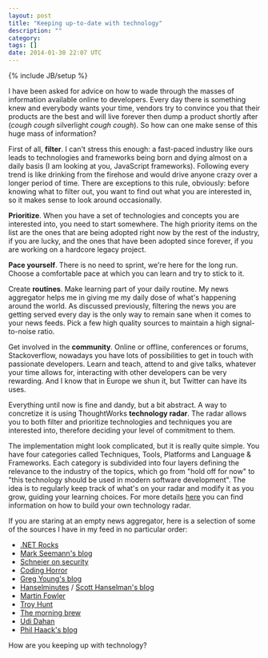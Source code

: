 ```yaml
---
layout: post
title: "Keeping up-to-date with technology"
description: ""
category:
tags: []
date: 2014-01-30 22:07 UTC
---
```

{% include JB/setup %}


I have been asked for advice on how to wade through the masses of information available online to developers. Every day there is something knew and everybody wants your time, vendors try to convince you that their products are the best and will live forever then dump a product shortly after (*cough cough* silverlight *cough cough*). So how can one make sense of this huge mass of information?

First of all, **filter**. I can't stress this enough: a fast-paced industry like ours leads to technologies and frameworks being born and dying almost on a daily basis (I am looking at you, JavaScript frameworks). Following every trend is like drinking from the firehose and would drive anyone crazy over a longer period of time. There are exceptions to this rule, obviously: before knowing what to filter out, you want to find out what you are interested in, so it makes sense to look around occasionally.

**Prioritize**. When you have a set of technologies and concepts you are interested into, you need to start somewhere. The high priority items on the list are the ones that are being adopted right now by the rest of the industry, if you are lucky, and the ones that have been adopted since forever, if you are working on a hardcore legacy project.

**Pace yourself**. There is no need to sprint, we're here for the long run. Choose a comfortable pace at which you can learn and try to stick to it.

Create **routines**. Make learning part of your daily routine. My news aggregator helps me in giving me my daily dose of what's happening around the world. As discussed previously, filtering the news you are getting served every day is the only way to remain sane when it comes to your news feeds. Pick a few high quality sources to maintain a high signal-to-noise ratio.

Get involved in the **community**. Online or offline, conferences or forums, Stackoverflow, nowadays you have lots of possibilities to get in touch with passionate developers. Learn and teach, attend to and give talks, whatever your time allows for, interacting with other developers can be very rewarding. And I know that in Europe we shun it, but Twitter can have its uses.

Everything until now is fine and dandy, but a bit abstract. A way to concretize it is using ThoughtWorks **technology radar**. The radar allows you to both filter and prioritize technologies and techniques you are interested into, therefore deciding your level of commitment to them.

The implementation might look complicated, but it is really quite simple. You have four categories called Techniques, Tools, Platforms and Language & Frameworks. Each category is subdivided into four layers defining the relevance to the industry of the topics, which go from "hold off for now" to "this technology should be used in modern software development". The idea is to regularly keep track of what's on your radar and modify it as you grow, guiding your learning choices. For more details [here](http://nealford.com/memeagora/2013/05/28/build_your_own_technology_radar.html) you can find information on how to build your own technology radar.

If you are staring at an empty news aggregator, here is a selection of some of the sources I have in my feed in no particular order:

- [.NET Rocks](http://www.dotnetrocks.com/)
- [Mark Seemann's blog](http://blog.ploeh.dk/)
- [Schneier on security](https://www.schneier.com/blog/)
- [Coding Horror](http://www.codinghorror.com/blog/)
- [Greg Young's blog](http://codebetter.com/gregyoung)
- [Hanselminutes](http://www.hanselminutes.com/) / [Scott Hanselman's blog](http://www.hanselman.com/blog/)
- [Martin Fowler](http://martinfowler.com/)
- [Troy Hunt](http://www.troyhunt.com/)
- [The morning brew](http://blog.cwa.me.uk/)
- [Udi Dahan](http://www.udidahan.com/)
- [Phil Haack's blog](http://haacked.com/)

How are you keeping up with technology?
